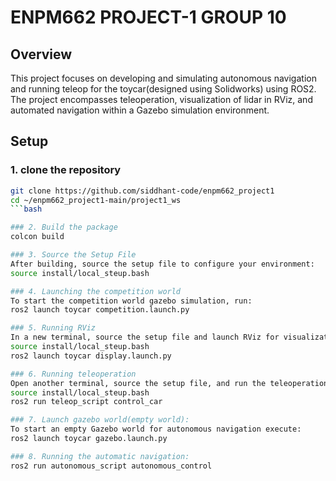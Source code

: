 # ENPM662 PROJECT-1 GROUP 10

## Overview
This project focuses on developing and simulating autonomous navigation and running teleop for the toycar(designed using Solidworks) using ROS2. The project encompasses teleoperation, visualization of lidar in RViz, and automated navigation within a Gazebo simulation environment.

## Setup
### 1. clone the repository
```bash
git clone https://github.com/siddhant-code/enpm662_project1
cd ~/enpm662_project1-main/project1_ws
```bash

### 2. Build the package
colcon build

### 3. Source the Setup File
After building, source the setup file to configure your environment:
source install/local_steup.bash

### 4. Launching the competition world
To start the competition world gazebo simulation, run:
ros2 launch toycar competition.launch.py

### 5. Running RViz
In a new terminal, source the setup file and launch RViz for visualization:
source install/local_steup.bash
ros2 launch toycar display.launch.py

### 6. Running teleoperation
Open another terminal, source the setup file, and run the teleoperation script to control the Toycar:
source install/local_steup.bash
ros2 run teleop_script control_car

### 7. Launch gazebo world(empty world):
To start an empty Gazebo world for autonomous navigation execute:
ros2 launch toycar gazebo.launch.py 

### 8. Running the automatic navigation:
ros2 run autonomous_script autonomous_control
